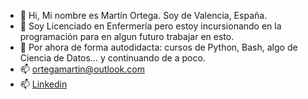 - 👋 Hi, Mi nombre es Martín Ortega. Soy de Valencia, España.
- 👀 Soy Licenciado en Enfermería pero estoy incursionando en la programación para en algun futuro trabajar en esto.
- 💾 Por ahora de forma autodidacta: cursos de Python, Bash, algo de Ciencia de Datos... y continuando de a poco.
- 📫 ortegamartin@outlook.com
- 📫 [Linkedin](https://www.linkedin.com/in/martin-b-ortega/)

